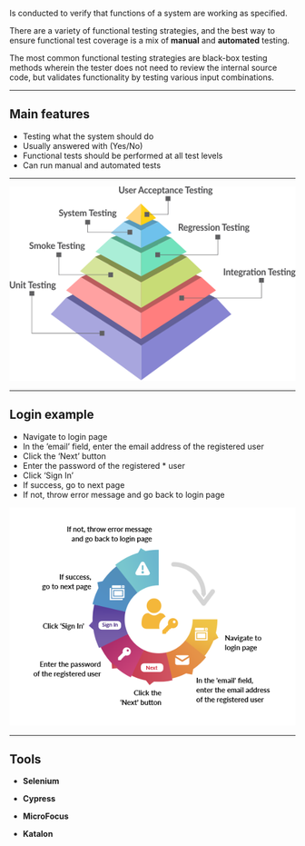 Is conducted to verify that functions of a system are working as specified. 

There are a variety of functional testing strategies, and the best way to ensure functional test coverage is a mix of **manual** and **automated** testing.

The most common functional testing strategies are black-box testing methods wherein the tester does not need to review the internal source code, but validates functionality by testing various input combinations.
___
## **Main features**

- Testing what the system should do
- Usually answered with (Yes/No)
- Functional tests should be performed at all test levels
- Can run manual and automated tests
___

![**SDLC**](../../../images/istqb/test_types/func_tests.png)

____

## **Login example**

* Navigate to login page
* In the ’email’ field, enter the email address of the registered user
* Click the ‘Next’ button
* Enter the password of the registered * user
* Click ‘Sign In’
* If success, go to next page
* If not, throw error message and go back to login page

![**SDLC**](../../../images/istqb/test_types/func_test_example.png)

___

## **Tools**

* **Selenium**

* **Cypress**

* **MicroFocus**

* **Katalon**
